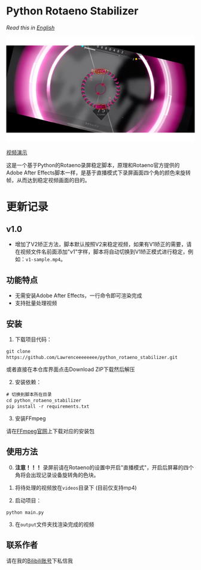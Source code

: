 # Python Rotaeno Stabilizer

*Read this in [English](README_EN.md)*

![Python Rotaeno Stabilizer](images/stable.png)

[视频演示](https://www.bilibili.com/video/BV1bc411f7fK/?share_source=copy_web&vd_source=9e94008dbf76e399a164028430118348)

这是一个基于Python的Rotaeno录屏稳定脚本，原理和Rotaeno官方提供的Adobe After Effects脚本一样，是基于直播模式下录屏画面四个角的颜色来旋转帧，从而达到稳定视频画面的目的。

# 更新记录
## v1.0
- 增加了V2矫正方法，脚本默认按照V2来稳定视频，如果有V1矫正的需要，请在视频文件名前面添加"v1"字样，脚本将自动切换到V1矫正模式进行稳定，例如：`v1-sample.mp4`。

## 功能特点

- 无需安装Adobe After Effects，一行命令即可渲染完成
- 支持批量处理视频

## 安装

1. 下载项目代码：
```shell
git clone https://github.com/Lawrenceeeeeeee/python_rotaeno_stabilizer.git
```
或者直接在本仓库界面点击Download ZIP下载然后解压

2. 安装依赖：
```shell
# 切换到脚本所在目录
cd python_rotaeno_stabilizer
pip install -r requirements.txt
```

3. 安装FFmpeg

请在[FFmpeg官网](https://ffmpeg.org/download.html)上下载对应的安装包

## 使用方法

0. **注意！！！** 录屏前请在Rotaeno的设置中开启"直播模式"，开启后屏幕的四个角将会出现记录设备旋转角的色块。

1. 将待处理的视频放在`videos`目录下 (目前仅支持mp4)

2. 启动项目：
```shell
python main.py
```

3. 在`output`文件夹找渲染完成的视频

## 联系作者
请在我的[Bilibili账号](https://space.bilibili.com/143784401)下私信我
